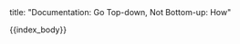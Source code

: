 <frontmatter>
title: "Documentation: Go Top-down, Not Bottom-up: How"
</frontmatter>

{{index_body}}
